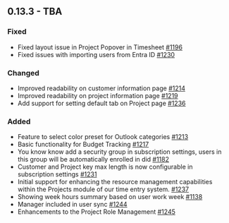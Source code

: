 ## 0.13.3 - TBA

### Fixed
- Fixed layout issue in Project Popover in Timesheet [#1196](https://github.com/Puzzlepart/did/issues/1196)
- Fixed issues with importing users from Entra ID [#1230](https://github.com/Puzzlepart/did/issues/1230)

### Changed
- Improved readability on customer information page [#1214](https://github.com/Puzzlepart/did/issues/1214)
- Improved readability on project information page [#1219](https://github.com/Puzzlepart/did/issues/1219)
- Add support for setting default tab on Project page [#1236](https://github.com/Puzzlepart/did/issues/1236)

### Added
- Feature to select color preset for Outlook categories [#1213](https://github.com/Puzzlepart/did/issues/1213)
- Basic functionality for Budget Tracking [#1217](https://github.com/Puzzlepart/did/issues/1217)
- You know know add a security group in subscription settings, users in this group will be automatically enrolled in did [#1182](https://github.com/Puzzlepart/did/issues/1182)
- Customer and Project key max length is now configurable in subscription settings [#1231](https://github.com/Puzzlepart/did/issues/1231)
- Initial support for enhancing the resource management capabilities within the Projects module of our time entry system. [#1237](https://github.com/Puzzlepart/did/issues/1237)
- Showing week hours summary based on user work week [#1138](https://github.com/Puzzlepart/did/issues/1138)
- Manager included in user sync [#1244](https://github.com/Puzzlepart/did/issues/1244)
- Enhancements to the Project Role Management [#1245](https://github.com/Puzzlepart/did/issues/1245)